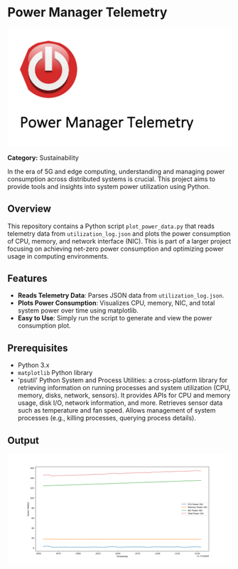 # Power Manager Telemetry

![Telemetry](telemetry_image.png)

**Category:** Sustainability  

In the era of 5G and edge computing, understanding and managing power consumption across distributed systems is crucial. This project aims to provide tools and insights into system power utilization using Python.

## Overview

This repository contains a Python script `plot_power_data.py` that reads telemetry data from `utilization_log.json` and plots the power consumption of CPU, memory, and network interface (NIC). This is part of a larger project focusing on achieving net-zero power consumption and optimizing power usage in computing environments.

## Features

- **Reads Telemetry Data**: Parses JSON data from `utilization_log.json`.
- **Plots Power Consumption**: Visualizes CPU, memory, NIC, and total system power over time using matplotlib.
- **Easy to Use**: Simply run the script to generate and view the power consumption plot.

## Prerequisites

- Python 3.x
- `matplotlib` Python library
- 'psutil' Python System and Process Utilities: a cross-platform library for retrieving information on running processes and system utilization (CPU, memory, disks, network, sensors).
It provides APIs for CPU and memory usage, disk I/O, network information, and more.
Retrieves sensor data such as temperature and fan speed.
Allows management of system processes (e.g., killing processes, querying process details).

## Output

![Telemetry](Figure_2.png)


